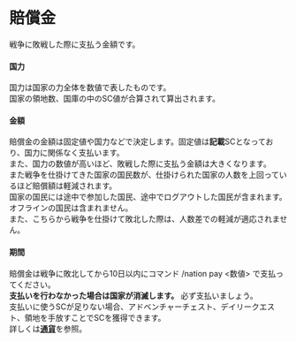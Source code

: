 # 賠償金
戦争に敗戦した際に支払う金額です。

#### 国力
国力は国家の力全体を数値で表したものです。  
国家の領地数、国庫の中のSC値が合算されて算出されます。

#### 金額
賠償金の金額は固定値や国力などで決定します。固定値は**記載**SCとなっており、国力に関係なく支払います。  
また、国力の数値が高いほど、敗戦した際に支払う金額は大きくなります。  
また戦争を仕掛けてきた国家の国民数が、仕掛けられた国家の人数を上回っているほど賠償額は軽減されます。  
国家の国民には途中で参加した国民、途中でログアウトした国民が含まれます。オフラインの国民は含まれません。  
また、こちらから戦争を仕掛けて敗北した際は、人数差での軽減が適応されません。

#### 期間
賠償金は戦争に敗北してから10日以内にコマンド /nation pay <数値> で支払ってください。  
**支払いを行わなかった場合は国家が消滅します。** 必ず支払いましょう。  
支払いに使うSCが足りない場合、アドベンチャーチェスト、デイリークエスト、領地を手放すことでSCを獲得できます。  
詳しくは[**通貨**](/guide/currency)を参照。
